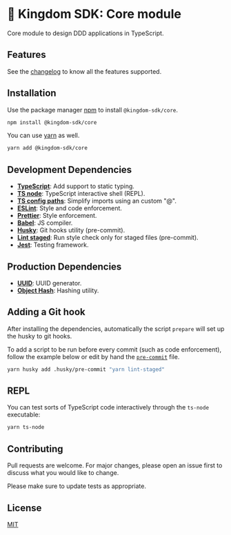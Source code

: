 # 🏰 Kingdom SDK: Core module

Core module to design DDD applications in TypeScript.

## Features

See the [changelog](./CHANGELOG.md) to know all the features supported.

## Installation

Use the package manager [npm](https://npmjs.org) to install `@kingdom-sdk/core`.

```bash
npm install @kingdom-sdk/core
```

You can use [yarn](https://yarnpkg.com/) as well.

```bash
yarn add @kingdom-sdk/core
```

## Development Dependencies

- [**TypeScript**](https://www.npmjs.com/package/typescript): Add support to static typing.
- [**TS node**](https://www.npmjs.com/package/ts-node): TypeScript interactive shell (REPL).
- [**TS config paths**](https://www.npmjs.com/package/tsconfig-paths): Simplify imports using an custom "@".
- [**ESLint**](https://www.npmjs.com/package/eslint): Style and code enforcement.
- [**Prettier**](https://www.npmjs.com/package/prettier): Style enforcement.
- [**Babel**](https://www.npmjs.com/package/@babel/core): JS compiler.
- [**Husky**](https://www.npmjs.com/package/husky): Git hooks utility (pre-commit).
- [**Lint staged**](https://www.npmjs.com/package/lint-staged): Run style check only for staged files (pre-commit).
- [**Jest**](https://www.npmjs.com/package/jest): Testing framework.

## Production Dependencies

- [**UUID**](https://www.npmjs.com/package/uuid): UUID generator.
- [**Object Hash**](https://www.npmjs.com/package/object-hash): Hashing utility.

## Adding a Git hook

After installing the dependencies, automatically the script `prepare` will set up the husky to git hooks.

To add a script to be run before every commit (such as code enforcement), follow the example below or edit by hand the [`pre-commit`](.husky/pre-commit) file.

```bash
yarn husky add .husky/pre-commit "yarn lint-staged"
```

## REPL

You can test sorts of TypeScript code interactively through the `ts-node` executable:

```bash
yarn ts-node
```

## Contributing

Pull requests are welcome. For major changes, please open an issue first to discuss what you would like to change.

Please make sure to update tests as appropriate.

## License

[MIT](https://choosealicense.com/licenses/mit/)
